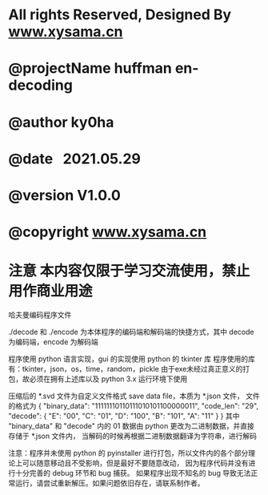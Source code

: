# All rights Reserved, Designed By www.xysama.cn
# @projectName huffman en-decoding
# @author ky0ha     
# @date   2021.05.29  
# @version V1.0.0
# @copyright www.xysama.cn
# 注意 本内容仅限于学习交流使用，禁止用作商业用途

哈夫曼编码程序文件

./decode 和 ./encode 为本体程序的编码端和解码端的快捷方式，其中 decode 为编码端，encode 为解码端

程序使用 python 语言实现，gui 的实现使用 python 的 tkinter 库
程序使用的库有：tkinter，json，os，time，random，pickle
由于exe未经过真正意义的打包，故必须在拥有上述库以及 python 3.x 运行环境下使用

压缩后的 *.svd 文件为自定义文件格式 save data file，本质为 *.json 文件，
文件的格式为
{
    "binary_data": "11111110110111010101100000011",
    "code_len": "29",
    "decode": {
        "E": "00",
        "C": "01",
        "D": "100",
        "B": "101",
        "A": "11"
    }
}
其中 "binary_data" 和 "decode" 内的 01 数据由 python 更改为二进制数据，并直接存储于 *.json 文件内，
当解码的时候再根据二进制数据翻译为字符串，进行解码

注意：程序并未使用 python 的 pyinstaller 进行打包，所以文件内的各个部分理论上可以随意移动且不受影响，但是最好不要随意改动，
因为程序代码并没有进行十分完善的 debug 环节和 bug 捕获。
如果程序出现不知名的 bug 导致无法正常运行，请尝试重新解压。如果问题依旧存在，请联系制作者。